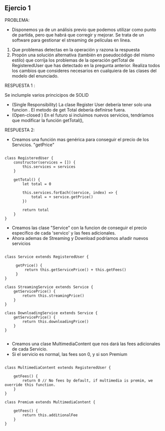 ## Ejercio 1

PROBLEMA: 

- Disponemos ya de un análisis previo que podemos utilizar como punto de partida, pero que habrá que
corregir y mejorar. Se trata de un software para gestionar el streaming de películas en línea.

 1. Que problemas detectas en la operación y razona la respuesta
 2. Propón una solución alternativa (también en pseudocódigo del mismo
estilo) que corrija los problemas de la
operación getTotal de RegisteredUser que has detectado en la
pregunta anterior. Realiza todos los cambios que consideres necesarios
en cualquiera de las clases del modelo del enunciado.

RESPUESTA 1 : 

Se inclumple varios princicipos de SOLID

- (Single Responsibility) La clase Register User debería tener solo una funcion . El metodo de get Total debería definirse fuera. 
- (Open-closed ) En el futuro si incluimos nuevos servicios, tendríamos que modificar la función getTotal(), 

RESPUESTA 2: 

- Creamos una función mas genérica para conseguir el precio de los Servicios. "getPrice"
<pre><code>
class RegisteredUser {
    constructor(services = []) {
        this.services = services
    }

    getTotal() {
        let total = 0

        this.services.forEach((service, index) => {
            total = + service.getPrice()
        })

        return total
    }
}
</code></pre>

- Creamos las clase "Service" con la funcion de conseguir el precio específico de cada 'servico' y las fees adicionales. 
- Ahora ademas de Streaming y Download podríamos añadir nuevos servicios

<pre><code>
class Service extends RegisteredUser {

     getPrice() {
         return this.getServicePrice() + this.getFees()
     }
}

class StreamingService extends Service {
    getServicePrice() {
        return this.streamingPrice()
    }
}

class DownloadingService extends Service {
    getServicePrice() {
        return this.downloadingPrice()
    }
}

</code></pre>

- Creamos una clase MultimediaContent que nos dará las fees adicionales de cada Servicio. 
- Si el servicio es normal, las fees son 0, y si son Premium 

<pre><code>
class MultimediaContent extends RegisteredUser {

    getFees() {
        return 0 // No fees by default, if multimedia is premim, we override this function. 
    }
}

class Premium extends MultimediaContent {
    
    getFees() {
        return this.additionalFee
    }
}

</code></pre>


